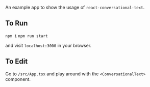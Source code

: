 An example app to show the usage of `react-conversational-text`.

## To Run

`npm i`
`npm run start`

and visit `localhost:3000` in your browser.

## To Edit

Go to `/src/App.tsx` and play around with the `<ConversationalText>` component.
